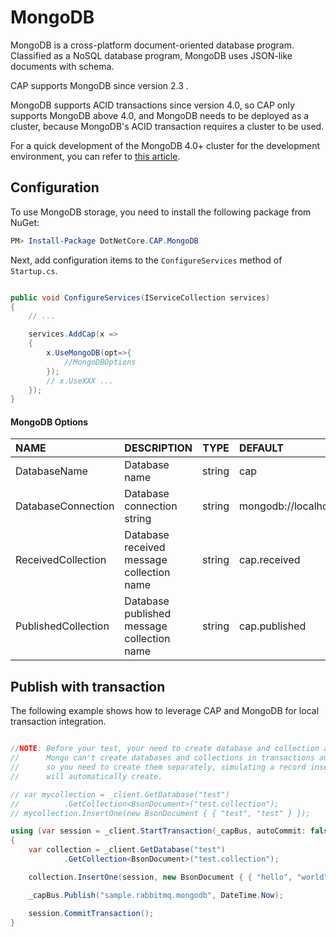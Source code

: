 # MongoDB

MongoDB is a cross-platform document-oriented database program. Classified as a NoSQL database program, MongoDB uses JSON-like documents with schema.

CAP supports MongoDB since version 2.3 .

MongoDB supports ACID transactions since version 4.0, so CAP only supports MongoDB above 4.0, and MongoDB needs to be deployed as a cluster, because MongoDB's ACID transaction requires a cluster to be used.

For a quick development of the MongoDB 4.0+ cluster for the development environment, you can refer to [this article](https://www.cnblogs.com/savorboard/p/mongodb-4-cluster-install.html).

## Configuration

To use MongoDB storage, you need to install the following package from NuGet:

```powershell
PM> Install-Package DotNetCore.CAP.MongoDB

```

Next, add configuration items to the `ConfigureServices` method of `Startup.cs`.

```csharp

public void ConfigureServices(IServiceCollection services)
{
    // ...

    services.AddCap(x =>
    {
        x.UseMongoDB(opt=>{
            //MongoDBOptions
        });
        // x.UseXXX ...
    });
}

```

#### MongoDB Options

NAME | DESCRIPTION | TYPE | DEFAULT
:---|:---|---|:---
DatabaseName | Database name | string | cap 
DatabaseConnection | Database connection string | string | mongodb://localhost:27017
ReceivedCollection | Database received message collection name | string | cap.received
PublishedCollection | Database published message collection name | string | cap.published

## Publish with transaction

The following example shows how to leverage CAP and MongoDB for local transaction integration.


```csharp

//NOTE: Before your test, your need to create database and collection at first.
//      Mongo can't create databases and collections in transactions automatic, 
//      so you need to create them separately, simulating a record insert 
//      will automatically create.

// var mycollection = _client.GetDatabase("test")
//          .GetCollection<BsonDocument>("test.collection");
// mycollection.InsertOne(new BsonDocument { { "test", "test" } });

using (var session = _client.StartTransaction(_capBus, autoCommit: false))
{
    var collection = _client.GetDatabase("test")
            .GetCollection<BsonDocument>("test.collection");

    collection.InsertOne(session, new BsonDocument { { "hello", "world" } });

    _capBus.Publish("sample.rabbitmq.mongodb", DateTime.Now);

    session.CommitTransaction();
}
     
```